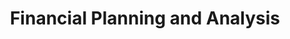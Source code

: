 ---
title:  "Financial Planning and Analysis"
layout: services
categories: [Finance-and-Accounting]
intro: Developing and supporting measurement and improvements plans for the right set of metrics, measures, and analysis in organizations.
---